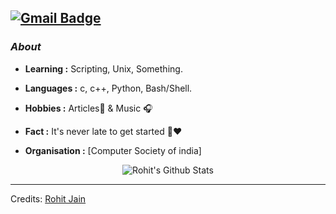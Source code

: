 
[![Gmail Badge](https://img.shields.io/badge/-www.rohitjain.com@gmail.com-c14438?style=flat-square&logo=Gmail&logoColor=white&link=mailto:www.rohitjain.com@gmail.com)](mailto:www.rohitjain.com@gmail.com)
---------------------------------------------------------------------------------------------------------------------------------------------------------------------------------
### <i>About</i>

-  **Learning :** Scripting, Unix, Something.

-  **Languages :** c, c++, Python, Bash/Shell.

-  **Hobbies :** Articles📕 & Music :headphones:

-  **Fact :** It's never late to get started 🎯:heart:

-  **Organisation :** [Computer Society of india]

<p align="center">
  <img alt="Rohit's Github Stats" src="https://github-readme-stats.vercel.app/api?username=rohitjain25&show_icons=true&theme=radical">
</p>

-----
Credits: [Rohit Jain](https://github.com/rohitjain25)
